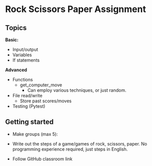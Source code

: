 # Rock Scissors Paper Assignment

## Topics
**Basic:**
- Input/output
- Variables
- If statements

**Advanced**
- Functions
  - get_computer_move
    - Can employ various techniques, or just random.
- File read/write
  - Store past scores/moves
- Testing (Pytest)


## Getting started
- Make groups (max 5):
- Write out the steps of a game/games of rock, scissors, paper. No programming experience required, just steps in English.


- Follow GitHub classroom link
